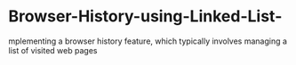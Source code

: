 # Browser-History-using-Linked-List-
mplementing a browser history feature, which typically involves managing a list of visited web pages
